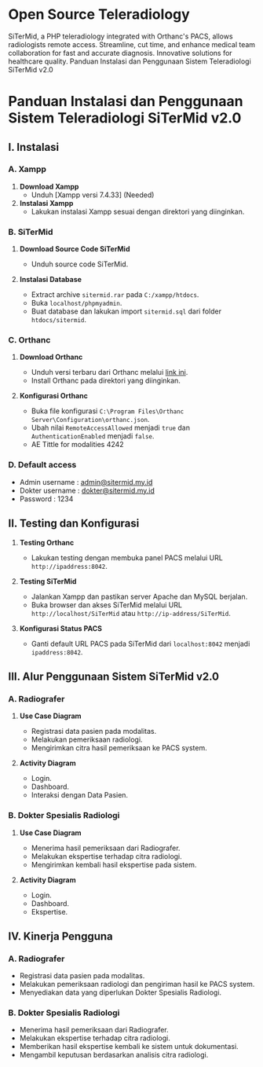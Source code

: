 # Open Source Teleradiology
SiTerMid, a PHP teleradiology integrated with Orthanc's PACS, allows radiologists remote access. Streamline, cut time, and enhance medical team collaboration for fast and accurate diagnosis. Innovative solutions for healthcare quality.
Panduan Instalasi dan Penggunaan Sistem Teleradiologi SiTerMid v2.0

# Panduan Instalasi dan Penggunaan Sistem Teleradiologi SiTerMid v2.0

## I. Instalasi

### A. Xampp
1. **Download Xampp**
   - Unduh [Xampp versi 7.4.33] (Needed)
2. **Instalasi Xampp**
   - Lakukan instalasi Xampp sesuai dengan direktori yang diinginkan.

### B. SiTerMid
1. **Download Source Code SiTerMid**
   - Unduh source code SiTerMid.

2. **Instalasi Database**
   - Extract archive `sitermid.rar` pada `C:/xampp/htdocs`.
   - Buka `localhost/phpmyadmin`.
   - Buat database dan lakukan import `sitermid.sql` dari folder `htdocs/sitermid`.

### C. Orthanc
1. **Download Orthanc**
   - Unduh versi terbaru dari Orthanc melalui [link ini](https://www.orthanc-server.com/download.php).
   - Install Orthanc pada direktori yang diinginkan.

2. **Konfigurasi Orthanc**
   - Buka file konfigurasi `C:\Program Files\Orthanc Server\Configuration\orthanc.json`.
   - Ubah nilai `RemoteAccessAllowed` menjadi `true` dan `AuthenticationEnabled` menjadi `false`.
   - AE Tittle for modalities 4242
### D. Default access
   - Admin username : admin@sitermid.my.id
   - Dokter username : dokter@sitermid.my.id
   - Password : 1234
## II. Testing dan Konfigurasi

1. **Testing Orthanc**
   - Lakukan testing dengan membuka panel PACS melalui URL `http://ipaddress:8042`.

2. **Testing SiTerMid**
   - Jalankan Xampp dan pastikan server Apache dan MySQL berjalan.
   - Buka browser dan akses SiTerMid melalui URL `http://localhost/SiTerMid` atau `http://ip-address/SiTerMid`.

3. **Konfigurasi Status PACS**
   - Ganti default URL PACS pada SiTerMid dari `localhost:8042` menjadi `ipaddress:8042`.

## III. Alur Penggunaan Sistem SiTerMid v2.0

### A. Radiografer

1. **Use Case Diagram**
   - Registrasi data pasien pada modalitas.
   - Melakukan pemeriksaan radiologi.
   - Mengirimkan citra hasil pemeriksaan ke PACS system.

2. **Activity Diagram**
   - Login.
   - Dashboard.
   - Interaksi dengan Data Pasien.

### B. Dokter Spesialis Radiologi

1. **Use Case Diagram**
   - Menerima hasil pemeriksaan dari Radiografer.
   - Melakukan ekspertise terhadap citra radiologi.
   - Mengirimkan kembali hasil ekspertise pada sistem.

2. **Activity Diagram**
   - Login.
   - Dashboard.
   - Ekspertise.

## IV. Kinerja Pengguna

### A. Radiografer

- Registrasi data pasien pada modalitas.
- Melakukan pemeriksaan radiologi dan pengiriman hasil ke PACS system.
- Menyediakan data yang diperlukan Dokter Spesialis Radiologi.

### B. Dokter Spesialis Radiologi

- Menerima hasil pemeriksaan dari Radiografer.
- Melakukan ekspertise terhadap citra radiologi.
- Memberikan hasil ekspertise kembali ke sistem untuk dokumentasi.
- Mengambil keputusan berdasarkan analisis citra radiologi.

[link_xampp]: <link_to_xampp>
[link_sitermid]: <link_to_sitermid>
[link_orthanc]: <link_to_orthanc>
